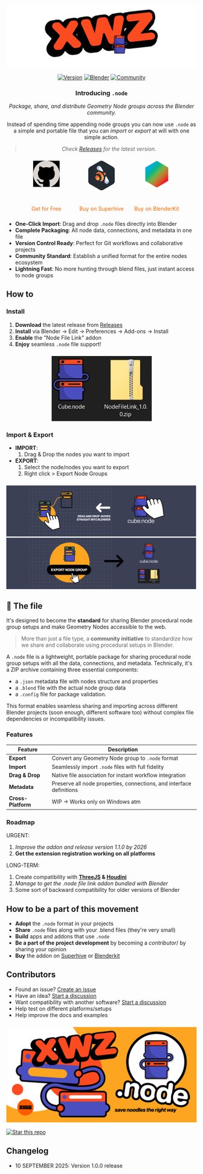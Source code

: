 
![Node Extension Preview](./docs/Asset%2026.png)

<div align="center">

[![Version](https://img.shields.io/badge/version-1.0.0-blue.svg)](https://github.com/nicolaiprodromov/dot_node/releases)
[![Blender](https://img.shields.io/badge/Blender-4.1%2B-orange.svg)](https://www.blender.org)
[![Community](https://img.shields.io/badge/join-community-ff69b4.svg)](https://xwz.app)

</div>

<div align="center">

### Introducing `.node`

*Package, share, and distribute Geometry Node groups across the Blender community.*

Instead of spending time appending node groups you can now use `.node` as a simple and portable file that you can *import* or *export* at will with one simple action.

> *Check [Releases](https://github.com/nicolaiprodromov/dot_node/releases) for the latest version.*

</div>

###

<div align="center">

<div style="display: inline-block; margin: 0 8px; vertical-align: top; text-align: center; width: 130px; height: 135px; position: relative;"><a href="https://github.com/nicolaiprodromov/dot_node/releases" style="text-decoration: none; display: block; height: 100%;"><img src="./docs/git.png" alt="Get for Free on GitHub" width="70" style="display: block; margin: 0 auto 5px auto; filter: invert(1);"><div style="position: absolute; bottom: 0; width: 130px; left: 50%; transform: translateX(-50%); color: #ff6600;">Get for Free</div></a></div><div style="display: inline-block; margin: 0 8px; vertical-align: top; text-align: center; width: 130px; height: 135px; position: relative;"><a href="https://superhivemarket.com" style="text-decoration: none; display: block; height: 100%;"><img src="./docs/superhive.png" alt="Buy on Superhive" width="70" style="display: block; margin: 0 auto 5px auto;"><div style="position: absolute; bottom: 0; width: 130px; left: 50%; transform: translateX(-50%); color: #ff6600;">Buy on Superhive</div></a></div><div style="display: inline-block; margin: 0 8px; vertical-align: top; text-align: center; width: 130px; height: 135px; position: relative;"><a href="https://blenderkit.com" style="text-decoration: none; display: block; height: 100%;"><img src="./docs/blenderkit.png" alt="Buy on BlenderKit" width="70" style="display: block; margin: 0 auto 5px auto;"><div style="position: absolute; bottom: 0; width: 130px; left: 50%; transform: translateX(-50%); color: #ff6600;">Buy on BlenderKit</div></a></div>

</div>

###

- **One-Click Import**: Drag and drop `.node` files directly into Blender
- **Complete Packaging**: All node data, connections, and metadata in one file
- **Version Control Ready**: Perfect for Git workflows and collaborative projects
- **Community Standard**: Establish a unified format for the entire nodes ecosystem
- **Lightning Fast**: No more hunting through blend files, just instant access to node groups

## How to

### Install

1. **Download** the latest release from [Releases](https://github.com/nicolaiprodromov/dot_node/releases)
2. **Install** via Blender → Edit → Preferences → Add-ons → Install
3. **Enable** the "Node File Link" addon
4. **Enjoy** seamless `.node` file support!

###

<div align="center">

![File Example](./docs/Capture.JPG)

</div>

### Import & Export

- **IMPORT**:
    1. Drag & Drop the nodes you want to import
- **EXPORT**:
    1. Select the node/nodes you want to export
    2. Right click > Export Node Groups

###

![Node Format Features](./docs/Asset%2023.png)
![Node Workflow](./docs/Asset%2025.png)

## 🌟 The file

It's designed to become the **standard** for sharing Blender procedural node group setups and make Geometry Nodes accessible to the web.

> More than just a file type, a **community initiative** to standardize how we share and collaborate using procedural setups in Blender.

A `.node` file is a lightweight, portable package for sharing procedural node group setups with all the data, connections, and metadata. Technically, it's a ZIP archive containing three essential components:

- a `.json` metadata file with nodes structure and properties
- a `.blend` file with the actual node group data
- a `.config` file for package validation.

This format enables seamless sharing and importing across different Blender projects (soon enough, different software too) without complex file dependencies or incompatibility issues.

### Features

| Feature | Description |
|---------|-------------|
| **Export** | Convert any Geometry Node group to `.node` format |
| **Import** | Seamlessly import `.node` files with full fidelity |
| **Drag & Drop** | Native file association for instant workflow integration |
| **Metadata** | Preserve all node properties, connections, and interface definitions |
| **Cross-Platform** | WIP -> Works only on Windows atm|

### Roadmap

URGENT:

1. *Improve the addon and release version 1.1.0 by 2026*
2. **Get the extension registration working on all platforms**

LONG-TERM:

1. Create compatibility with **[ThreeJS](https://threejs.org) & [Houdini](https://sidefx.com)**
2. *Manage to get the .node file link addon bundled with Blender*
3. Some sort of backward compatibility for older versions of Blender

## How to be a part of this movement

- **Adopt** the `.node` format in your projects
- **Share** `.node` files along with your .blend files (they're very small)
- **Build** apps and addons that use `.node`
- **Be a part of the project development** by becoming a *contributor*/ by sharing your opinion
- **Buy** the addon on [Superhive](https://superhivemarket.com) or [Blenderkit](https://blenderkit.com)

## Contributors

- Found an issue? [Create an issue](https://github.com/nicolaiprodromov/dot_node/issues/new)
- Have an idea? [Start a discussion](https://github.com/nicolaiprodromov/dot_node/discussions)
- Want compatibility with another software? [Start a discussion](https://github.com/nicolaiprodromov/dot_node/discussions)
- Help test on different platforms/setups
- Help improve the docs and examples

###

<div align="center">

![Footer Image](./docs/Asset%2030.png)

</div>

[![Star this repo](https://img.shields.io/github/stars/nicolaiprodromov/dot_node?style=social)](https://github.com/nicolaiprodromov/dot_node)

## Changelog

- 10 SEPTEMBER 2025: Version 1.0.0 release

